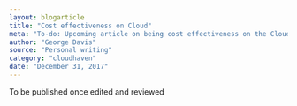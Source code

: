 ```yaml
---
layout: blogarticle
title: "Cost effectiveness on Cloud"
meta: "To-do: Upcoming article on being cost effectiveness on the Cloud"
author: "George Davis"
source: "Personal writing"
category: "cloudhaven"
date: "December 31, 2017"
---
```


To be published once edited and reviewed